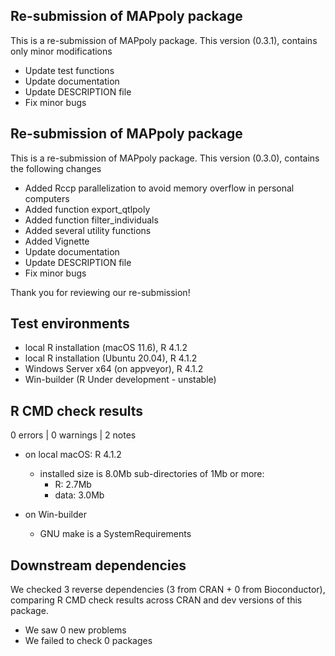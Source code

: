 ## Re-submission of MAPpoly package

This is a re-submission of MAPpoly package. This version (0.3.1), contains only minor modifications

  - Update test functions
  - Update documentation 
  - Update DESCRIPTION file
  - Fix minor bugs 

## Re-submission of MAPpoly package

This is a re-submission of MAPpoly package. This version (0.3.0), contains the following changes

  - Added Rccp parallelization to avoid memory overflow in personal computers
  - Added function export_qtlpoly
  - Added function filter_individuals
  - Added several utility functions
  - Added Vignette
  - Update documentation 
  - Update DESCRIPTION file
  - Fix minor bugs 

Thank you for reviewing our re-submission!

## Test environments
* local R installation (macOS 11.6), R 4.1.2
* local R installation (Ubuntu 20.04), R 4.1.2
* Windows Server x64 (on appveyor), R 4.1.2
* Win-builder (R Under development - unstable)

## R CMD check results 

0 errors | 0 warnings | 2 notes

 - on local macOS: R 4.1.2
   * installed size is 8.0Mb
     sub-directories of 1Mb or more:
       * R:      2.7Mb
       * data:   3.0Mb
       
 - on Win-builder    
   * GNU make is a SystemRequirements
   
## Downstream dependencies

We checked 3 reverse dependencies (3 from CRAN + 0 from Bioconductor), comparing R CMD check results across CRAN and dev versions of this package.

 * We saw 0 new problems
 * We failed to check 0 packages
